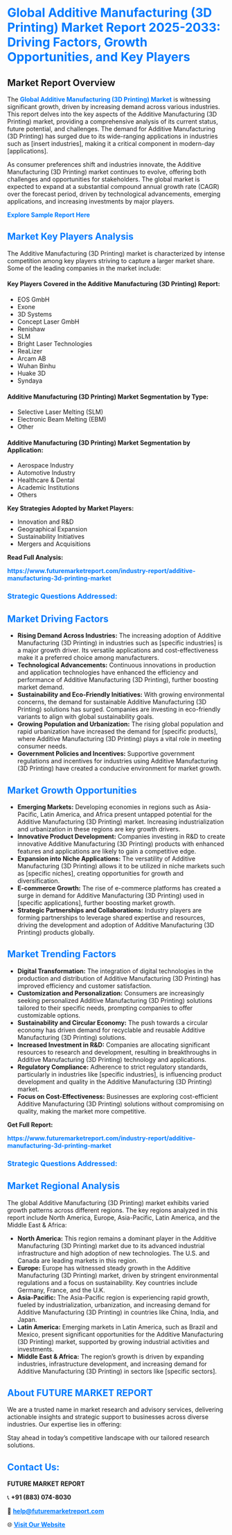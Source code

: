 <h1 style="color: #007BFF;">Global Additive Manufacturing (3D Printing) Market Report 2025-2033: Driving Factors, Growth Opportunities, and Key Players</h1>

<section id="overview">
<h2>Market Report Overview</h2>
<p>The <a href="https://www.futuremarketreport.com/industry-report/additive-manufacturing-3d-printing-market" style="color: #007BFF; text-decoration: none;"><strong>Global Additive Manufacturing (3D Printing) Market</strong></a> is witnessing significant growth, driven by increasing demand across various industries. This report delves into the key aspects of the Additive Manufacturing (3D Printing) market, providing a comprehensive analysis of its current status, future potential, and challenges. The demand for Additive Manufacturing (3D Printing) has surged due to its wide-ranging applications in industries such as [insert industries], making it a critical component in modern-day [applications].</p>
<p>As consumer preferences shift and industries innovate, the Additive Manufacturing (3D Printing) market continues to evolve, offering both challenges and opportunities for stakeholders. The global market is expected to expand at a substantial compound annual growth rate (CAGR) over the forecast period, driven by technological advancements, emerging applications, and increasing investments by major players.</p>
</section>

<section id="overview">
<p><a href="https://www.futuremarketreport.com/request-sample/reportId=115025" style="color: #007BFF; text-decoration: none;"><strong>Explore Sample Report Here</strong></a></p>
</section>

<section id="key-players">
<h2 style="color: #007BFF;">Market Key Players Analysis</h2>
<p>The Additive Manufacturing (3D Printing) market is characterized by intense competition among key players striving to capture a larger market share. Some of the leading companies in the market include:</p>
<h4>Key Players Covered in the Additive Manufacturing (3D Printing) Report:</h4>
<ul><li>EOS GmbH</li><li>Exone</li><li>3D Systems</li><li>Concept Laser GmbH</li><li>Renishaw</li><li>SLM</li><li>Bright Laser Technologies</li><li>ReaLizer</li><li>Arcam AB</li><li>Wuhan Binhu</li><li>Huake 3D</li><li>Syndaya</li></ul>
<h4>Additive Manufacturing (3D Printing) Market Segmentation by Type:</h4>
<ul><li>Selective Laser Melting (SLM)</li><li>Electronic Beam Melting (EBM)</li><li>Other</li></ul>

<h4>Additive Manufacturing (3D Printing) Market Segmentation by Application:</h4>
<ul><li>Aerospace Industry</li><li>Automotive Industry</li><li>Healthcare &amp; Dental</li><li>Academic Institutions</li><li>Others</li></ul>
<p><strong>Key Strategies Adopted by Market Players:</strong></p>
<ul>
<li>Innovation and R&D</li>
<li>Geographical Expansion</li>
<li>Sustainability Initiatives</li>
<li>Mergers and Acquisitions</li>
</ul>
</section>

<section>
<p><strong>Read Full Analysis: </strong></p><a href="https://www.futuremarketreport.com/industry-report/additive-manufacturing-3d-printing-market" style="color: #007BFF; text-decoration: none;"><strong>https://www.futuremarketreport.com/industry-report/additive-manufacturing-3d-printing-market</strong></a>
<h3 style="color: #007BFF;">Strategic Questions Addressed:</h3>
</section>

<section id="driving-factors">
<h2 style="color: #007BFF;">Market Driving Factors</h2>
<ul>
<li><strong>Rising Demand Across Industries:</strong> The increasing adoption of Additive Manufacturing (3D Printing) in industries such as [specific industries] is a major growth driver. Its versatile applications and cost-effectiveness make it a preferred choice among manufacturers.</li>
<li><strong>Technological Advancements:</strong> Continuous innovations in production and application technologies have enhanced the efficiency and performance of Additive Manufacturing (3D Printing), further boosting market demand.</li>
<li><strong>Sustainability and Eco-Friendly Initiatives:</strong> With growing environmental concerns, the demand for sustainable Additive Manufacturing (3D Printing) solutions has surged. Companies are investing in eco-friendly variants to align with global sustainability goals.</li>
<li><strong>Growing Population and Urbanization:</strong> The rising global population and rapid urbanization have increased the demand for [specific products], where Additive Manufacturing (3D Printing) plays a vital role in meeting consumer needs.</li>
<li><strong>Government Policies and Incentives:</strong> Supportive government regulations and incentives for industries using Additive Manufacturing (3D Printing) have created a conducive environment for market growth.</li>
</ul>
</section>

<section id="growth-opportunities">
<h2 style="color: #007BFF;">Market Growth Opportunities</h2>
<ul>
<li><strong>Emerging Markets:</strong> Developing economies in regions such as Asia-Pacific, Latin America, and Africa present untapped potential for the Additive Manufacturing (3D Printing) market. Increasing industrialization and urbanization in these regions are key growth drivers.</li>
<li><strong>Innovative Product Development:</strong> Companies investing in R&D to create innovative Additive Manufacturing (3D Printing) products with enhanced features and applications are likely to gain a competitive edge.</li>
<li><strong>Expansion into Niche Applications:</strong> The versatility of Additive Manufacturing (3D Printing) allows it to be utilized in niche markets such as [specific niches], creating opportunities for growth and diversification.</li>
<li><strong>E-commerce Growth:</strong> The rise of e-commerce platforms has created a surge in demand for Additive Manufacturing (3D Printing) used in [specific applications], further boosting market growth.</li>
<li><strong>Strategic Partnerships and Collaborations:</strong> Industry players are forming partnerships to leverage shared expertise and resources, driving the development and adoption of Additive Manufacturing (3D Printing) products globally.</li>
</ul>
</section>

<section id="trending-factors">
<h2 style="color: #007BFF;">Market Trending Factors</h2>
<ul>
<li><strong>Digital Transformation:</strong> The integration of digital technologies in the production and distribution of Additive Manufacturing (3D Printing) has improved efficiency and customer satisfaction.</li>
<li><strong>Customization and Personalization:</strong> Consumers are increasingly seeking personalized Additive Manufacturing (3D Printing) solutions tailored to their specific needs, prompting companies to offer customizable options.</li>
<li><strong>Sustainability and Circular Economy:</strong> The push towards a circular economy has driven demand for recyclable and reusable Additive Manufacturing (3D Printing) solutions.</li>
<li><strong>Increased Investment in R&D:</strong> Companies are allocating significant resources to research and development, resulting in breakthroughs in Additive Manufacturing (3D Printing) technology and applications.</li>
<li><strong>Regulatory Compliance:</strong> Adherence to strict regulatory standards, particularly in industries like [specific industries], is influencing product development and quality in the Additive Manufacturing (3D Printing) market.</li>
<li><strong>Focus on Cost-Effectiveness:</strong> Businesses are exploring cost-efficient Additive Manufacturing (3D Printing) solutions without compromising on quality, making the market more competitive.</li>
</ul>
</section>

<section>
<p><strong>Get Full Report: </strong></p><a href="https://www.futuremarketreport.com/industry-report/additive-manufacturing-3d-printing-market" style="color: #007BFF; text-decoration: none;"><strong>https://www.futuremarketreport.com/industry-report/additive-manufacturing-3d-printing-market</strong></a>
<h3 style="color: #007BFF;">Strategic Questions Addressed:</h3>
</section>


<section id="regional-analysis">
<h2 style="color: #007BFF;">Market Regional Analysis</h2>
<p>The global Additive Manufacturing (3D Printing) market exhibits varied growth patterns across different regions. The key regions analyzed in this report include North America, Europe, Asia-Pacific, Latin America, and the Middle East & Africa:</p>
<ul>
<li><strong>North America:</strong> This region remains a dominant player in the Additive Manufacturing (3D Printing) market due to its advanced industrial infrastructure and high adoption of new technologies. The U.S. and Canada are leading markets in this region.</li>
<li><strong>Europe:</strong> Europe has witnessed steady growth in the Additive Manufacturing (3D Printing) market, driven by stringent environmental regulations and a focus on sustainability. Key countries include Germany, France, and the U.K.</li>
<li><strong>Asia-Pacific:</strong> The Asia-Pacific region is experiencing rapid growth, fueled by industrialization, urbanization, and increasing demand for Additive Manufacturing (3D Printing) in countries like China, India, and Japan.</li>
<li><strong>Latin America:</strong> Emerging markets in Latin America, such as Brazil and Mexico, present significant opportunities for the Additive Manufacturing (3D Printing) market, supported by growing industrial activities and investments.</li>
<li><strong>Middle East & Africa:</strong> The region’s growth is driven by expanding industries, infrastructure development, and increasing demand for Additive Manufacturing (3D Printing) in sectors like [specific sectors].</li>
</ul>
</section>

<footer>
<h2 style="color: #007BFF;">About FUTURE MARKET REPORT</h2>
<p>We are a trusted name in market research and advisory services, delivering actionable insights and strategic support to businesses across diverse industries. Our expertise lies in offering:</p>

<p>Stay ahead in today’s competitive landscape with our tailored research solutions.</p>

<h2 style="color: #007BFF;">Contact Us:</h2>
<p><strong>FUTURE MARKET REPORT</strong></p>
<p>📞 <strong>+91 (883) 074-8030</strong></p>
<p>📧 <strong><a href="mailto:help@futuremarketreport.com" style="color: #007BFF;">help@futuremarketreport.com</a></strong></p>
<p>🌐 <strong><a href="https://www.futuremarketreport.com/" style="color: #007BFF;">Visit Our Website</a></strong></p>
</footer>